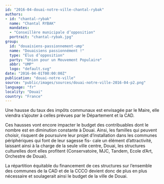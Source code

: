 ```yaml
---
id: "2016-04-douai-notre-ville-chantal-rybak"
authors:
- id: "chantal-rybak"
  name: "Chantal RYBAK"
  mandates: 
  - "Conseillère municipale d’opposition"
  portrait: "chantal-rybak.jpg"
group:
  id: "douaisiens-passionnement-ump"
  name: "Douaisiens passionnément !"
  type: "Élus d’opposition"
  party: "Union pour un Mouvement Populaire"
  abbr: "UMP"
  logo: "default.svg"
date: "2016-04-01T00:00:00Z"
publication: "douai-notre-ville"
source: "public/images/sources/douai-notre-ville-2016-04-p2.png"
language: "fr"
locality: "Douai"
country: "France"
---
```


Une hausse du taux des impôts communaux est envisagée par le Maire, elle viendra s’ajouter à celles prévues par le Département et la CAD.

Ces hausses vont encore impacter le budget des contribuables dont le nombre est en diminution constante à Douai. Ainsi, les familles qui peuvent choisir, risquent de poursuivre leur projet d’installation dans les communes périphériques qui font de leur sagesse fis-
cale un élément d’attractivité, laissant ainsi à la charge de la seule ville centre, Douai, les structures culturelles dont elles profitent (Conservatoire, MJC, Tandem, Ecole d’Art, Orchestre de Douai).

La répartition équitable du financement de ces structures sur l’ensemble des communes de la CAD et de la CCCO devient donc de plus en plus nécessaire et soulagerait ainsi le budget de la ville de Douai.

